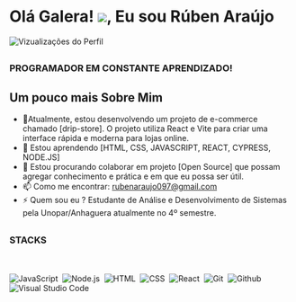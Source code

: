 <h1 align="left"> Olá Galera! <img src="https://raw.githubusercontent.com/kaueMarques/kaueMarques/master/hi.gif" widht="30px">, Eu sou Rúben Araújo</h1>

<p align="left"> <img src="https://komarev.com/ghpvc/?username=ruben-araujo&color=yellow" alt="Vizualizações do Perfil" /> </p>

## <h3 align="left">PROGRAMADOR EM CONSTANTE APRENDIZADO! </h3>

## Um pouco mais Sobre Mim
- 🔭Atualmente, estou desenvolvendo um projeto de e-commerce chamado [drip-store]. O projeto utiliza React e Vite para criar uma interface rápida e moderna para lojas online.
- 🌱 Estou aprendendo [HTML, CSS, JAVASCRIPT, REACT, CYPRESS, NODE.JS]
- 👯 Estou procurando colaborar em projeto [Open Source] que possam agregar conhecimento e prática e em que eu possa ser útil.
- 📫 Como me encontrar: rubenaraujo097@gmail.com
- ⚡ Quem sou eu ? Estudante de Análise e Desenvolvimento de Sistemas pela Unopar/Anhaguera atualmente no 4º semestre.

## <h3 align="left"> STACKS </h3>
<br><br>
![JavaScript](https://img.shields.io/badge/-JavaScript-05122A?style=flat&logo=javascript)&nbsp;
![Node.js](https://img.shields.io/badge/-Node.js-05122A?style=flat&logo=node.js)&nbsp;
![HTML](https://img.shields.io/badge/-HTML-05122A?style=flat&logo=HTML5)&nbsp;
![CSS](https://img.shields.io/badge/-CSS-05122A?style=flat&logo=CSS3&logoColor=1572b6)&nbsp;
![React](https://img.shields.io/badge/-React-05122A?style=flat&logo=react)&nbsp;
![Git](https://img.shields.io/badge/-Git-05122A?style=flat&logo=git)&nbsp;
![Github](https://img.shields.io/badge/-Github-05122A?style=flat&logo=github)&nbsp;
![Visual Studio Code](https://img.shields.io/badge/-Visual%20Studio%20Code-05122A?style=flat&logo=visual-studio-code&logoColor=007ACC)&nbsp;
